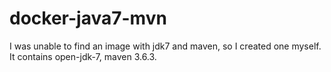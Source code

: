 # docker-java7-mvn


I was unable to find an image with jdk7 and maven, so I created one myself.
It contains open-jdk-7, maven 3.6.3.
